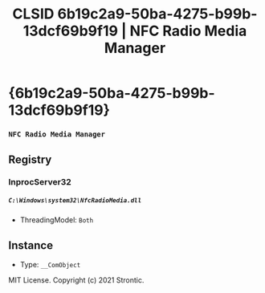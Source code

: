 ﻿---
title: "CLSID 6b19c2a9-50ba-4275-b99b-13dcf69b9f19 | NFC Radio Media Manager"
excerpt: What is COM-Object CLSID 6b19c2a9-50ba-4275-b99b-13dcf69b9f19?
---

# {6b19c2a9-50ba-4275-b99b-13dcf69b9f19}

### `NFC Radio Media Manager`

## Registry


### InprocServer32

##### `C:\Windows\system32\NfcRadioMedia.dll`
* ThreadingModel: `Both`

## Instance

* Type: `__ComObject`

MIT License. Copyright (c) 2021 Strontic.


